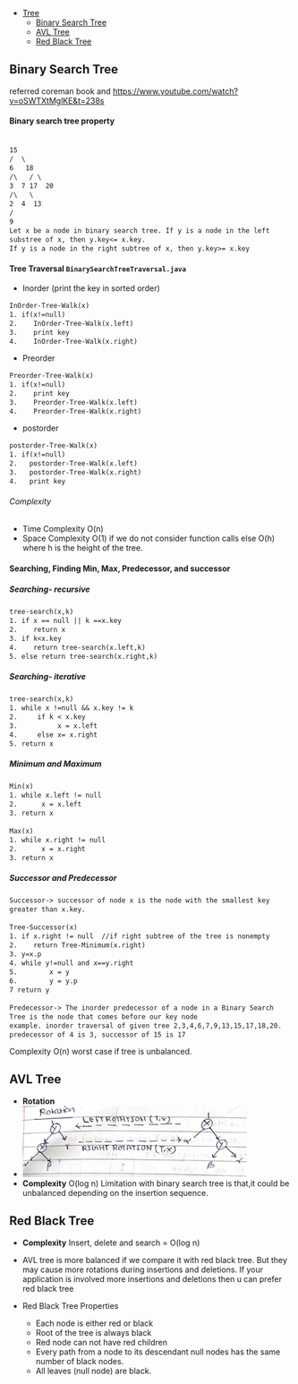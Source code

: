 - [Tree](#tree)
  - [Binary Search Tree](#binary-search-tree)
  - [AVL Tree](#avl-tree)
  - [Red Black Tree](#red-black-tree)

##  Binary Search Tree

referred coreman book and https://www.youtube.com/watch?v=oSWTXtMglKE&t=238s
#### Binary search tree property
```

15
/  \
6   18
/\   / \
3  7 17  20
/\   \
2  4  13
/
9
Let x be a node in binary search tree. If y is a node in the left substree of x, then y.key<= x.key. 
If y is a node in the right subtree of x, then y.key>= x.key
```

#### Tree Traversal ```BinarySearchTreeTraversal.java```
- Inorder (print the key in sorted order)
```
InOrder-Tree-Walk(x)
1. if(x!=null)
2.    InOrder-Tree-Walk(x.left)
3.    print key
4.    InOrder-Tree-Walk(x.right)
```
- Preorder
```
Preorder-Tree-Walk(x)
1. if(x!=null)
2.    print key
3.    Preorder-Tree-Walk(x.left)
4.    Preorder-Tree-Walk(x.right)
```
- postorder

```
postorder-Tree-Walk(x)
1. if(x!=null)
2.   postorder-Tree-Walk(x.left)
3.   postorder-Tree-Walk(x.right) 
4.   print key 
```
###### Complexity
- Time Complexity O(n) 
- Space Complexity O(1) if we do not consider function calls else O(h) where h is the height of the tree.

#### Searching, Finding Min, Max, Predecessor, and successor
##### Searching- recursive
```
tree-search(x,k)
1. if x == null || k ==x.key
2.    return x
3. if k<x.key
4.    return tree-search(x.left,k)
5. else return tree-search(x.right,k)
```
##### Searching- iterative
```
tree-search(x,k)
1. while x !=null && x.key != k
2.     if k < x.key
3.          x = x.left
4.     else x= x.right
5. return x
```

##### Minimum and Maximum
```
Min(x)
1. while x.left != null
2.      x = x.left
3. return x

Max(x)
1. while x.right != null
2.      x = x.right
3. return x
```

##### Successor and Predecessor
```
Successor-> successor of node x is the node with the smallest key greater than x.key.

Tree-Successor(x)
1. if x.right != null  //if right subtree of the tree is nonempty
2.    return Tree-Minimum(x.right)
3. y=x.p
4. while y!=null and x==y.right
5.        x = y
6.        y = y.p
7 return y

Predecessor-> The inorder predecessor of a node in a Binary Search Tree is the node that comes before our key node
example. inorder traversal of given tree 2,3,4,6,7,9,13,15,17,18,20. predecessor of 4 is 3, successor of 15 is 17
```
Complexity O(n) worst case if tree is unbalanced.

##  AVL Tree
- **Rotation**
-  <img src="rotation.png" width = "400"></img>
- **Complexity** O(log n)
 Limitation with binary search tree is that,it could be unbalanced depending on the insertion sequence.




##  Red Black Tree

- **Complexity** Insert, delete and search = O(log n)

- AVL tree is more balanced if we compare it with red black tree. But they may cause more rotations during insertions and deletions.
If your application is involved more insertions and deletions then u can prefer red black tree
- Red Black Tree Properties
   - Each node is either red or black
   - Root of the tree is always black
   - Red node can not have red children
   - Every path from a node to its descendant null nodes has the same number of black nodes.
   - All leaves (null node) are black.





